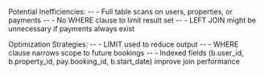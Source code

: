 Potential Inefficiencies:
-- - Full table scans on users, properties, or payments
-- - No WHERE clause to limit result set
-- - LEFT JOIN might be unnecessary if payments always exist



Optimization Strategies:
-- - LIMIT used to reduce output
-- - WHERE clause narrows scope to future bookings
-- - Indexed fields (b.user_id, b.property_id, pay.booking_id, b.start_date) improve join performance